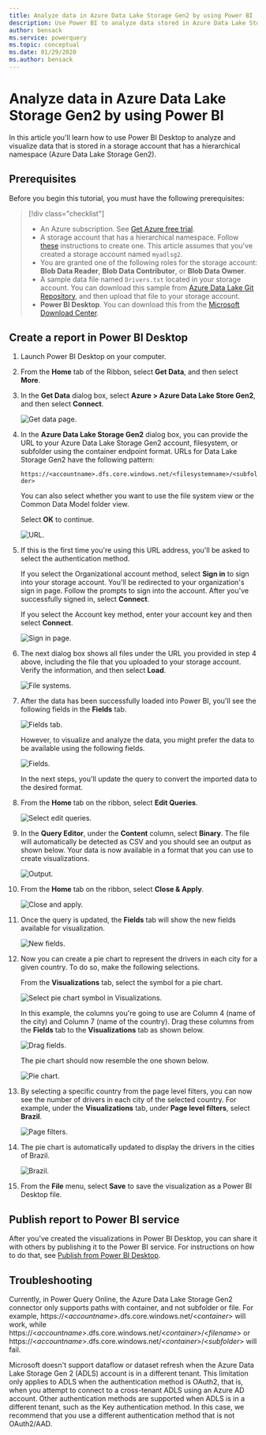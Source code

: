 ```yaml
---
title: Analyze data in Azure Data Lake Storage Gen2 by using Power BI
description: Use Power BI to analyze data stored in Azure Data Lake Storage Gen2
author: bensack
ms.service: powerquery
ms.topic: conceptual
ms.date: 01/29/2020
ms.author: bensack
---
```


# Analyze data in Azure Data Lake Storage Gen2 by using Power BI

In this article you'll learn how to use Power BI Desktop to analyze and visualize data that is stored in a storage account that has a hierarchical namespace (Azure Data Lake Storage Gen2).

## Prerequisites

Before you begin this tutorial, you must have the following prerequisites:

> [!div class="checklist"]
> * An Azure subscription. See [Get Azure free trial](https://azure.microsoft.com/pricing/free-trial/).
> * A storage account that has a hierarchical namespace. Follow [these](/azure/storage/common/storage-account-create) instructions to create one.
> This article assumes that you've created a storage account named `myadlsg2`.
> * You are granted one of the following roles for the storage account: **Blob Data Reader**, **Blob Data Contributor**, or **Blob Data Owner**.
> * A sample data file named `Drivers.txt` located in your storage account.
> You can download this sample from [Azure Data Lake Git Repository](https://github.com/Azure/usql/tree/master/Examples/Samples/Data/AmbulanceData/Drivers.txt), and then upload that file to your storage account.
> * **Power BI Desktop**. You can download this from the [Microsoft Download Center](https://www.microsoft.com/download/details.aspx?id=45331).

## Create a report in Power BI Desktop

1. Launch Power BI Desktop on your computer.
2. From the **Home** tab of the Ribbon, select **Get Data**, and then select **More**.
3. In the **Get Data** dialog box, select **Azure > Azure Data Lake Store Gen2**, and then select **Connect**.

    ![Get data page.](media/DataLakeStorage/get-data-page.png)

4. In the **Azure Data Lake Storage Gen2** dialog box, you can provide the URL to your Azure Data Lake Storage Gen2 account, filesystem, or subfolder using the container endpoint format. URLs for Data Lake Storage Gen2 have the following pattern:

    `https://<accountname>.dfs.core.windows.net/<filesystemname>/<subfolder>`
    
    You can also select whether you want to use the file system view or the Common Data Model folder view.

    Select **OK** to continue.

    ![URL.](media/DataLakeStorage/adls-url.png)

5. If this is the first time you're using this URL address, you'll be asked to select the authentication method. 

   If you select the Organizational account method, select **Sign in** to sign into your storage account. You'll be redirected to your organization's sign in page. Follow the prompts to sign into the account. After you've successfully signed in, select **Connect**.
   
   If you select the Account key method, enter your account key and then select **Connect**.

    ![Sign in page.](media/DataLakeStorage/sign-in.png)

6. The next dialog box shows all files under the URL you provided in step 4 above, including the file that you uploaded to your storage account. Verify the information, and then select **Load**.

    ![File systems.](media/DataLakeStorage/file-systems.png)

7. After the data has been successfully loaded into Power BI, you'll see the following fields in the **Fields** tab.

    ![Fields tab.](media/DataLakeStorage/fields.png)

    However, to visualize and analyze the data, you might prefer the data to be available using the following fields.

    ![Fields.](media/DataLakeStorage/preferred-fields.png)

    In the next steps, you'll update the query to convert the imported data to the desired format.

8. From the **Home** tab on the ribbon, select **Edit Queries**.

    ![Select edit queries.](media/DataLakeStorage/queries.png)

9. In the **Query Editor**, under the **Content** column, select **Binary**. The file will automatically be detected as CSV and you should see an output as shown below. Your data is now available in a format that you can use to create visualizations.

    ![Output.](media/DataLakeStorage/binary.png)

10. From the **Home** tab on the ribbon, select **Close & Apply**.

    ![Close and apply.](media/DataLakeStorage/close-apply.png)

11. Once the query is updated, the **Fields** tab will show the new fields available for visualization.

    ![New fields.](media/DataLakeStorage/new-fields.png)

12. Now you can create a pie chart to represent the drivers in each city for a given country. To do so, make the following selections.

    From the **Visualizations** tab, select the symbol for a pie chart.

    ![Select pie chart symbol in Visualizations.](media/DataLakeStorage/visualizations.png)

    In this example, the columns you're going to use are Column 4 (name of the city) and Column 7 (name of the country). Drag these columns from the **Fields** tab to the **Visualizations** tab as shown below.

    ![Drag fields.](media/DataLakeStorage/visualizations-drag-fields.png)

    The pie chart should now resemble the one shown below.

    ![Pie chart.](media/DataLakeStorage/pie-chart.png)

13. By selecting a specific country from the page level filters, you can now see the number of drivers in each city of the selected country. For example, under the **Visualizations** tab, under **Page level filters**, select **Brazil**.

    ![Page filters.](media/DataLakeStorage/page-filters.png)

14. The pie chart is automatically updated to display the drivers in the cities of Brazil.

    ![Brazil.](media/DataLakeStorage/pie-chart-updated.png)

15. From the **File** menu, select **Save** to save the visualization as a Power BI Desktop file.

## Publish report to Power BI service

After you've created the visualizations in Power BI Desktop, you can share it with others by publishing it to the Power BI service. For instructions on how to do that, see [Publish from Power BI Desktop](https://powerbi.microsoft.com/documentation/powerbi-desktop-upload-desktop-files/).

## Troubleshooting

Currently, in Power Query Online, the Azure Data Lake Storage Gen2 connector only supports paths with container, and not subfolder or file. For example, https://\<_accountname_>.dfs.core.windows.net/\<_container_> will work, while https://\<_accountname_>.dfs.core.windows.net/\<_container_>/\<_filename_> or https://\<_accountname_>.dfs.core.windows.net/\<_container_>/\<_subfolder_> will fail.

Microsoft doesn't support dataflow or dataset refresh when the Azure Data Lake Storage Gen 2 (ADLS) account is in a different tenant. This limitation only applies to ADLS when the authentication method is OAuth2, that is, when you attempt to connect to a cross-tenant ADLS using an Azure AD account. Other authentication methods are supported when ADLS is in a different tenant, such as the Key authentication method. In this case, we recommend that you use a different authentication method that is not OAuth2/AAD.
